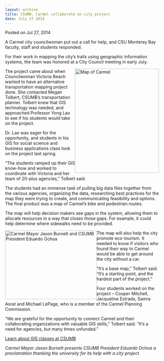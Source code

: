 ```yaml
---
layout: archive
title: CSUMB, Carmel collaborate on city project
date: July 27 2014
---
```





<span class="date">Posted on Jul 27, 2014    </span>
<p>A Carmel city councilwoman put out a call for help, and CSU
Monterey Bay faculty, staff and students responded.</p>
<p>For their work in mapping the city&#x2019;s trails using geographic
information systems, the team was honored at a City Council meeting
in early July.</p>
<p><img alt="Map of Carmel" src="http://news.csumb.edu/sites/default/files/65/attachments/news/images/carmel_map.png" style="float:right; width:275px; height:341px">The project came
about when Councilwoman Victoria Beach wanted to have an
alternative transportation mapping project done. She contacted
Megan Tolbert, CSUMB&#x2019;s transportation planner. Tolbert knew that
GIS technology was needed, and approached Professor Yong Lao to see
if his students would take on the project.</img></p>
<p>Dr. Lao was eager for the opportunity, and students in his GIS
for social science and business applications class took on the
project last spring.</p>
<p>&#x201C;The students ramped up their GIS know-how and worked to
coordinate with Victoria and her team of 20-plus agencies,&#x201D; Tolbert
said.</p>
<p>The students had an immense task of pulling big data files
together from the various agencies, organizing the data,
researching best practices for the map they were trying to create,
and communicating feasibility and options. The final product was a
map of Carmel&#x2019;s bike and pedestrian routes.</p>
<p>The map will help decision makers see gaps in the system,
allowing them to allocate resources in a way that closes those
gaps. For example, it could help determine where sidewalks need to
be provided.</p>
<p><img alt="Carmel Mayor Jason Burnett and CSUMB President Eduardo Ochoa" src="http://news.csumb.edu/sites/default/files/65/attachments/news/images/mayor_burnett_pres._ochoa.jpg" style="float:left; width:300px; height:225px">The map will also
help the city promote eco-tourism. It needed to know if visitors
who found their way to Carmel would be able to get around the city
without a car.</img></p>
<p>&#x201C;It&#x2019;s a base map,&#x201D; Tolbert said. &#x201C;It&#x2019;s a starting point, and the
hardest part of the project.&#x201D;</p>
<p>Four students worked on the project &#x2013; Cooper Mitchell,
Jacqueline Estrada, Samra Asrat and Michael LePage, who is a member
of the Carmel Planning Commission.</p>
<p>&#x201C;We are grateful for the opportunity to connect Carmel and their
collaborating organizations with valuable GIS skills,&#x201D; Tolbert
said. &#x201C;It&#x2019;s a need for agencies, but many times unfunded.&#x201D;</p>
<p><a href="http://catalog.csumb.edu/undergrad-education/majors/social-behavioral-sciences/course-pathways/geographic-information-systems" rel="nofollow">Learn about GIS classes at CSUMB</a></p>
<p class="small"><em>Carmel Mayor Jason Burnett presents CSUMB
President Eduardo Ochoa a proclamation thanking the university for
its help with a city project</em><br>
&#xA0;</br></p>





